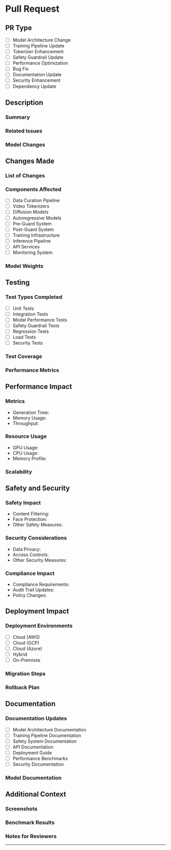 # Pull Request

## PR Type
<!-- Check all that apply -->
- [ ] Model Architecture Change
- [ ] Training Pipeline Update
- [ ] Tokenizer Enhancement
- [ ] Safety Guardrail Update
- [ ] Performance Optimization
- [ ] Bug Fix
- [ ] Documentation Update
- [ ] Security Enhancement
- [ ] Dependency Update

## Description
<!-- Provide a detailed description of your changes -->
### Summary
<!-- Describe the changes including model architecture modifications, training updates, or safety enhancements -->

### Related Issues
<!-- Link to related issues (e.g., Fixes #123) -->

### Model Changes
<!-- Detail any model architecture changes, parameter updates, or training modifications -->

## Changes Made
### List of Changes
<!-- Provide a comprehensive list of changes -->

### Components Affected
<!-- Select the primary components affected by this change -->
- [ ] Data Curation Pipeline
- [ ] Video Tokenizers
- [ ] Diffusion Models
- [ ] Autoregressive Models
- [ ] Pre-Guard System
- [ ] Post-Guard System
- [ ] Training Infrastructure
- [ ] Inference Pipeline
- [ ] API Services
- [ ] Monitoring System

### Model Weights
<!-- Describe changes to model weights, architectures, or training configurations -->

## Testing
### Test Types Completed
<!-- Check all tests that were performed -->
- [ ] Unit Tests
- [ ] Integration Tests
- [ ] Model Performance Tests
- [ ] Safety Guardrail Tests
- [ ] Regression Tests
- [ ] Load Tests
- [ ] Security Tests

### Test Coverage
<!-- Detail test coverage including model validation metrics and safety assessments -->

### Performance Metrics
<!-- Include model performance metrics (PSNR, FID, FVD scores) -->

## Performance Impact
### Metrics
<!-- Document impact on system performance metrics -->
- Generation Time:
- Memory Usage:
- Throughput:

### Resource Usage
<!-- Detail changes in resource utilization -->
- GPU Usage:
- CPU Usage:
- Memory Profile:

### Scalability
<!-- Describe impact on system scalability and multi-GPU performance -->

## Safety and Security
### Safety Impact
<!-- Detail impact on safety guardrails -->
- Content Filtering:
- Face Protection:
- Other Safety Measures:

### Security Considerations
<!-- Document security implications -->
- Data Privacy:
- Access Controls:
- Other Security Measures:

### Compliance Impact
<!-- Describe impact on regulatory compliance -->
- Compliance Requirements:
- Audit Trail Updates:
- Policy Changes:

## Deployment Impact
### Deployment Environments
<!-- Check all affected deployment types -->
- [ ] Cloud (AWS)
- [ ] Cloud (GCP)
- [ ] Cloud (Azure)
- [ ] Hybrid
- [ ] On-Premises

### Migration Steps
<!-- Detail required migration steps -->

### Rollback Plan
<!-- Provide detailed rollback procedure -->

## Documentation
### Documentation Updates
<!-- Check all documentation updated -->
- [ ] Model Architecture Documentation
- [ ] Training Pipeline Documentation
- [ ] Safety System Documentation
- [ ] API Documentation
- [ ] Deployment Guide
- [ ] Performance Benchmarks
- [ ] Security Documentation

### Model Documentation
<!-- Detail updates to model architecture and training documentation -->

## Additional Context
### Screenshots
<!-- Attach screenshots or videos demonstrating changes -->

### Benchmark Results
<!-- Attach detailed benchmark results -->

### Notes for Reviewers
<!-- Provide additional context for reviewers -->

---
<!-- Before submitting, please ensure:
1. All tests pass successfully
2. Safety guardrails are validated
3. Performance metrics meet requirements
4. Documentation is updated
5. Deployment procedures are documented
6. Security implications are assessed -->